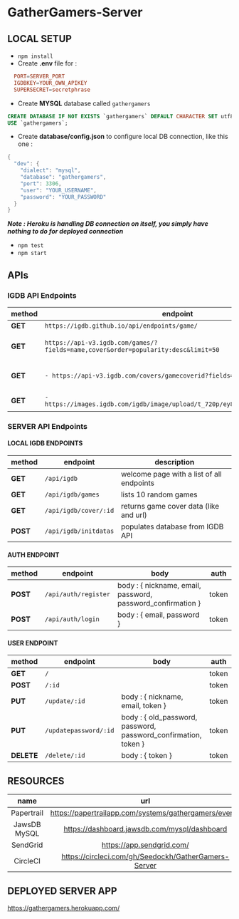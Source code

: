 # GatherGamers-Server

## LOCAL SETUP

- `npm install`
- Create **.env** file for :
```conf
  PORT=SERVER_PORT
  IGDBKEY=YOUR_OWN_APIKEY
  SUPERSECRET=secretphrase
```
- Create **MYSQL** database called `gathergamers`
```sql
CREATE DATABASE IF NOT EXISTS `gathergamers` DEFAULT CHARACTER SET utf8 COLLATE utf8_general_ci;
USE `gathergamers`;
```
- Create **database/config.json** to configure local DB connection, like this one :
```java
{
  "dev": {
    "dialect": "mysql",
    "database": "gathergamers",
    "port": 3306,
    "user": "YOUR_USERNAME",
    "password": "YOUR_PASSWORD"
  }
}
```
  **_Note : Heroku is handling DB connection on itself, you simply have nothing to do for deployed connection_**
- `npm test`
- `npm start`

## APIs

### IGDB API Endpoints

| method       | endpoint                                                                              | description               |
|--------------|---------------------------------------------------------------------------------------|---------------------------|
| **GET**      | `https://igdb.github.io/api/endpoints/game/`                                          |                           |
| **GET**      | `https://api-v3.igdb.com/games/?fields=name,cover&order=popularity:desc&limit=50`     | lists 50 popular games    |
| **GET**      | `- https://api-v3.igdb.com/covers/gamecoverid?fields=url`                             | returns game cover url    |
| **GET**      | `- https://images.igdb.com/igdb/image/upload/t_720p/ey8ua9nd0zpedtlqlajx.jpg`         | returns game cover        |

### SERVER API Endpoints

#### LOCAL IGDB ENDPOINTS
| method       | endpoint              | description                                                 |
|--------------|-----------------------|-------------------------------------------------------------|
| **GET**      | `/api/igdb`           | welcome page with a list of all endpoints                   |
| **GET**      | `/api/igdb/games`     | lists 10 random games                                       |
| **GET**      | `/api/igdb/cover/:id` | returns game cover data (like and url)                      |
| **POST**     | `/api/igdb/initdatas` | populates database from IGDB API                            |

#### AUTH ENDPOINT
| method       | endpoint              | body                                                        |  auth |
|--------------|-----------------------|-------------------------------------------------------------|-------|
| **POST**     | `/api/auth/register ` | body : { nickname, email, password, password_confirmation } | token |
| **POST**     | `/api/auth/login`     | body : { email, password }                                  | token |

#### USER ENDPOINT
| method       | endpoint              | body                                                              |  auth |
|--------------|-----------------------|-------------------------------------------------------------------|-------|
| **GET**      | `/`                   |                                                                   | token |
| **POST**     | `/:id`                |                                                                   | token |
| **PUT**      | `/update/:id`         | body : { nickname, email, token }                                 | token |
| **PUT**      | `/updatepassword/:id` | body : { old\_password, password, password\_confirmation, token } | token |
| **DELETE**   | `/delete/:id`         | body : { token }                                                  | token |


## RESOURCES

| name           | url                                                     |
|:--------------:|:-------------------------------------------------------:|
| Papertrail     | https://papertrailapp.com/systems/gathergamers/events   |
| JawsDB MySQL   | https://dashboard.jawsdb.com/mysql/dashboard            |
| SendGrid       | https://app.sendgrid.com/                               |
| CircleCI       | https://circleci.com/gh/Seedockh/GatherGamers-Server    |

## DEPLOYED SERVER APP

https://gathergamers.herokuapp.com/
